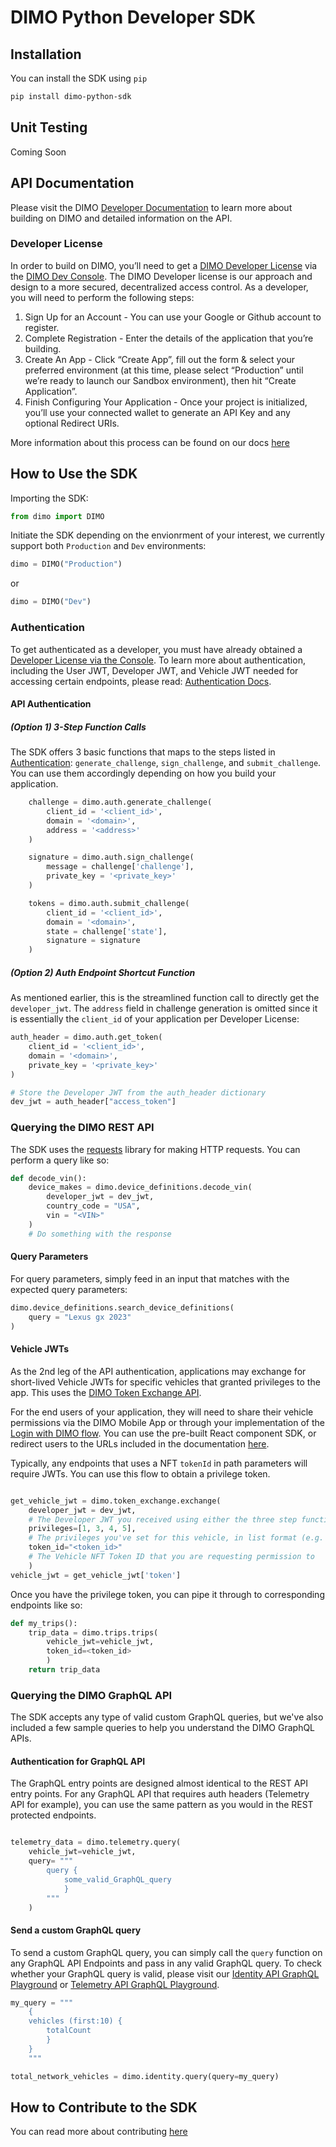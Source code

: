 # DIMO Python Developer SDK

## Installation

You can install the SDK using `pip`

```bash
pip install dimo-python-sdk
```

## Unit Testing

Coming Soon

## API Documentation

Please visit the DIMO [Developer Documentation](https://docs.dimo.org/developer-platform) to learn more about building on DIMO and detailed information on the API.


### Developer License

In order to build on DIMO, you’ll need to get a [DIMO Developer License](https://docs.dimo.zone/developer-platform/getting-started/developer-license) via the [DIMO Dev Console](https://console.dimo.org/). The DIMO Developer license is our approach and design to a more secured, decentralized access control. As a developer, you will need to perform the following steps:

1. Sign Up for an Account - You can use your Google or Github account to register.
2. Complete Registration - Enter the details of the application that you’re building.
3. Create An App - Click “Create App”, fill out the form & select your preferred environment (at this time, please select “Production” until we’re ready to launch our Sandbox environment), then hit “Create Application”.
4. Finish Configuring Your Application - Once your project is initialized, you’ll use your connected wallet to generate an API Key and any optional Redirect URIs.

More information about this process can be found on our docs [here](https://docs.dimo.org/developer-platform/getting-started/developer-guide/developer-console)

## How to Use the SDK

Importing the SDK:

```python
from dimo import DIMO
```

Initiate the SDK depending on the envionrment of your interest, we currently support both `Production` and `Dev` environments:

```python
dimo = DIMO("Production")
```

or

```python
dimo = DIMO("Dev")
```

### Authentication

To get authenticated as a developer, you must have already obtained a [Developer License via the Console](https://docs.dimo.org/developer-platform/getting-started/developer-guide/developer-console#getting-a-license). To learn more about authentication, including the User JWT, Developer JWT, and Vehicle JWT needed for accessing certain endpoints, please read: [Authentication Docs](https://docs.dimo.org/developer-platform/getting-started/developer-guide/authentication). 

#### API Authentication

##### (Option 1) 3-Step Function Calls

The SDK offers 3 basic functions that maps to the steps listed in [Authentication](https://docs.dimo.org/developer-platform/getting-started/developer-guide/authentication): `generate_challenge`, `sign_challenge`, and `submit_challenge`. You can use them accordingly depending on how you build your application.

```python
    challenge = dimo.auth.generate_challenge(
        client_id = '<client_id>',
        domain = '<domain>',
        address = '<address>'
    )

    signature = dimo.auth.sign_challenge(
        message = challenge['challenge'],
        private_key = '<private_key>'
    )

    tokens = dimo.auth.submit_challenge(
        client_id = '<client_id>',
        domain = '<domain>',
        state = challenge['state'],
        signature = signature
    )
```

##### (Option 2) Auth Endpoint Shortcut Function

As mentioned earlier, this is the streamlined function call to directly get the `developer_jwt`. The `address` field in challenge generation is omitted since it is essentially the `client_id` of your application per Developer License:

```python
auth_header = dimo.auth.get_token(
    client_id = '<client_id>',
    domain = '<domain>',
    private_key = '<private_key>'
)

# Store the Developer JWT from the auth_header dictionary
dev_jwt = auth_header["access_token"]
```

### Querying the DIMO REST API

The SDK uses the [requests](https://requests.readthedocs.io/en/latest/) library for making HTTP requests. You can perform a query like so:

```python
def decode_vin():
    device_makes = dimo.device_definitions.decode_vin(
        developer_jwt = dev_jwt,
        country_code = "USA",
        vin = "<VIN>"
    )
    # Do something with the response
```

#### Query Parameters

For query parameters, simply feed in an input that matches with the expected query parameters:

```python
dimo.device_definitions.search_device_definitions(
    query = "Lexus gx 2023"
)
```


#### Vehicle JWTs

As the 2nd leg of the API authentication, applications may exchange for short-lived Vehicle JWTs for specific vehicles that granted privileges to the app. This uses the [DIMO Token Exchange API](https://docs.dimo.org/developer-platform/api-references/token-exchange-api).

For the end users of your application, they will need to share their vehicle permissions via the DIMO Mobile App or through your implementation of the [Login with DIMO flow](https://docs.dimo.org/developer-platform/getting-started/developer-guide/login-with-dimo). You can use the pre-built React component SDK, or redirect users to the URLs included in the documentation [here](https://docs.dimo.org/developer-platform/getting-started/developer-guide/login-with-dimo#dont-use-react).

Typically, any endpoints that uses a NFT `tokenId` in path parameters will require JWTs. You can use this flow to obtain a privilege token.

```python

get_vehicle_jwt = dimo.token_exchange.exchange(
    developer_jwt = dev_jwt, 
    # The Developer JWT you received using either the three step function calls, or the .get_token() shortcut 
    privileges=[1, 3, 4, 5],
    # The privileges you've set for this vehicle, in list format (e.g. [1, 3, 4, 5])
    token_id="<token_id>" 
    # The Vehicle NFT Token ID that you are requesting permission to
    )
vehicle_jwt = get_vehicle_jwt['token']
```

Once you have the privilege token, you can pipe it through to corresponding endpoints like so:

```python
def my_trips():
    trip_data = dimo.trips.trips(
        vehicle_jwt=vehicle_jwt, 
        token_id=<token_id>
        )
    return trip_data
```

### Querying the DIMO GraphQL API

The SDK accepts any type of valid custom GraphQL queries, but we've also included a few sample queries to help you understand the DIMO GraphQL APIs.

#### Authentication for GraphQL API

The GraphQL entry points are designed almost identical to the REST API entry points. For any GraphQL API that requires auth headers (Telemetry API for example), you can use the same pattern as you would in the REST protected endpoints.

```python

telemetry_data = dimo.telemetry.query(
    vehicle_jwt=vehicle_jwt,
    query= """
        query {
            some_valid_GraphQL_query
            }
        """
    )
```

#### Send a custom GraphQL query

To send a custom GraphQL query, you can simply call the `query` function on any GraphQL API Endpoints and pass in any valid GraphQL query. To check whether your GraphQL query is valid, please visit our [Identity API GraphQL Playground](https://identity-api.dimo.zone/) or [Telemetry API GraphQL Playground](https://telemetry-api.dimo.zone/).

```python
my_query = """
    {
    vehicles (first:10) {
        totalCount
        }
    }
    """

total_network_vehicles = dimo.identity.query(query=my_query)
```

## How to Contribute to the SDK

You can read more about contributing [here](https://github.com/DIMO-Network/dimo-python-sdk/blob/dev-barrettk/CONTRIBUTING.md)
